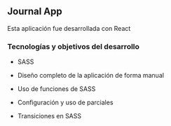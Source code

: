 ## Journal App

Esta aplicación fue desarrollada con React

### Tecnologías y objetivos del desarrollo

- SASS

- Diseño completo de la aplicación de forma manual

- Uso de funciones de SASS

- Configuración y uso de parciales

- Transiciones en SASS
